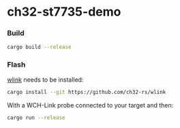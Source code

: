 # ch32-st7735-demo

### Build

```bash
cargo build --release
```

### Flash

[wlink](https://github.com/ch32-rs/wlink) needs to be installed:

```bash
cargo install --git https://github.com/ch32-rs/wlink
```

With a WCH-Link probe connected to your target and then:

```bash
cargo run --release
```

